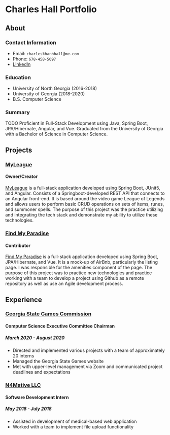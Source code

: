 # Charles Hall Portfolio

## About

### Contact Information
  * Email: `charleskhanhhall@me.com`
  * Phone: `678-458-5097`
  * [LinkedIn](https://www.linkedin.com/in/charles-h-b6581b168/)

### Education
  * University of North Georgia (2016-2018)
  * University of Georgia (2018-2020)
  * B.S. Computer Science

### Summary
TODO
Proficient in Full-Stack Development using Java, Spring Boot, JPA/Hibernate, Angular, and Vue. Graduated from the University of Georgia with a Bachelor of Science in Computer Science.

## Projects

### [MyLeague](https://github.com/charleshall1998/LeagueApplication)
#### Owner/Creator

[MyLeague](https://github.com/charleshall1998/LeagueApplication) is a full-stack application developed using Spring Boot, JUnit5, and Angular. Consists of a Springboot-developed REST API that connects to an Angular front-end. It is based around the video game League of Legends and allows users to perform basic CRUD operations on sets of items, runes, and summoner spells. The purpose of this project was the practice utilizing and integrating the tech stack and demonstrate my ability to utilize these technologies.

### [Find My Paradise](https://github.com/Smelser-Squad/FindMyParadise)
#### Contributor

[Find My Paradise](https://github.com/Smelser-Squad/FindMyParadise) is a full-stack application developed using Spring Boot, JPA/Hibernate, and Vue. It is a mock-up of AirBnb, particularly the listing page. I was responsible for the amenities component of the page. The purpose of this project was to practice new technologies and practice working with a team to develop a project using Github as a remote repository as well as use an Agile development process.

## Experience
### [Georgia State Games Commission](https://georgia.gov/organization/georgia-state-games-commission)
#### Computer Science Executive Committee Chairman
##### March 2020 - August 2020
  * Directed and implemented various projects with a team of approximately 20 interns
  * Managed the Georgia State Games website
  * Met with upper-level management via Zoom and communicated project deadlines and expectations

### [N4Mative LLC](https://www.n4mative.com)
#### Software Development Intern
##### May 2018 - July 2018
  * Assisted in development of medical-based web application
  * Worked with a team to implement file upload functionality



